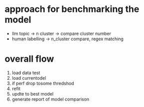 # approach for benchmarking the model
- llm topic -> n cluster -> compare cluster number
- human labelling -> n_cluster compare, regex matching

# overall flow
1. load data test
2. load currentodel
3. if perf drop tosome thredshod
4. refit
5. updte to best model
6. generate report of model comparison